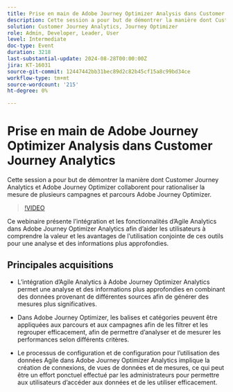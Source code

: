 ```yaml
---
title: Prise en main de Adobe Journey Optimizer Analysis dans Customer Journey Analytics
description: Cette session a pour but de démontrer la manière dont Customer Journey Analytics et Adobe Journey Optimizer collaborent pour rationaliser la mesure de plusieurs campagnes et parcours Adobe Journey Optimizer.
solution: Customer Journey Analytics, Journey Optimizer
role: Admin, Developer, Leader, User
level: Intermediate
doc-type: Event
duration: 3218
last-substantial-update: 2024-08-28T00:00:00Z
jira: KT-16031
source-git-commit: 12447442bb31bec89d2c82b45cf15a8c99bd34ce
workflow-type: tm+mt
source-wordcount: '215'
ht-degree: 0%

---
```



# Prise en main de Adobe Journey Optimizer Analysis dans Customer Journey Analytics

Cette session a pour but de démontrer la manière dont Customer Journey Analytics et Adobe Journey Optimizer collaborent pour rationaliser la mesure de plusieurs campagnes et parcours Adobe Journey Optimizer.

>[!VIDEO](https://video.tv.adobe.com/v/3432996/?learn=on)

Ce webinaire présente l’intégration et les fonctionnalités d’Agile Analytics dans Adobe Journey Optimizer Analytics afin d’aider les utilisateurs à comprendre la valeur et les avantages de l’utilisation conjointe de ces outils pour une analyse et des informations plus approfondies.

## Principales acquisitions

* L’intégration d’Agile Analytics à Adobe Journey Optimizer Analytics permet une analyse et des informations plus approfondies en combinant des données provenant de différentes sources afin de générer des mesures plus significatives.

* Dans Adobe Journey Optimizer, les balises et catégories peuvent être appliquées aux parcours et aux campagnes afin de les filtrer et les regrouper efficacement, afin de permettre d’analyser et de mesurer les performances selon différents critères.

* Le processus de configuration et de configuration pour l’utilisation des données Agile dans Adobe Journey Optimizer Analytics implique la création de connexions, de vues de données et de mesures, ce qui peut être un effort ponctuel effectué par les administrateurs pour permettre aux utilisateurs d’accéder aux données et de les utiliser efficacement.

